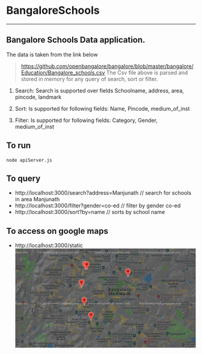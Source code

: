 # BangaloreSchools
---

## Bangalore Schools Data application.

The data is taken from the link below
> https://github.com/openbangalore/bangalore/blob/master/bangalore/Education/Bangalore_schools.csv
The Csv file above is parsed and stored in memory for any query of search, sort or filter.

1. Search: Search is supported over fields
    Schoolname,
    address,
    area,
    pincode,
    landmark

2. Sort: Is supported for following fields: 
    Name,
    Pincode,
    medium_of_inst

3. Filter: Is supported for following fields:
    Category,
    Gender,
    medium_of_inst


## To run
```
node apiServer.js
```
## To query
- http://localhost:3000/search?address=Manjunath // search for schools in area Manjunath
- http://localhost:3000/filter?gender=co-ed // filter by gender co-ed
- http://localhost:3000/sort?by=name // sorts by school name

## To access on google maps
* http://localhost:3000/static
![Static markers from hardcoded truncated result of sort by schoolName query](https://github.com/lalit10368/BangaloreSchools/blob/master/public/img/StaticMarkers.png)
